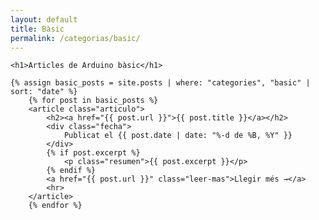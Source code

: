 ```yaml
---
layout: default
title: Bàsic
permalink: /categorias/basic/
---
```


<div class="blog-container">

    <h1>Articles de Arduino bàsic</h1>

    {% assign basic_posts = site.posts | where: "categories", "basic" | sort: "date" %}
        {% for post in basic_posts %}
        <article class="articulo">
            <h2><a href="{{ post.url }}">{{ post.title }}</a></h2>
            <div class="fecha">
                Publicat el {{ post.date | date: "%-d de %B, %Y" }}
            </div>
            {% if post.excerpt %}
                <p class="resumen">{{ post.excerpt }}</p>
            {% endif %}
            <a href="{{ post.url }}" class="leer-mas">Llegir més →</a>
            <hr>
        </article>
        {% endfor %}
</div>
